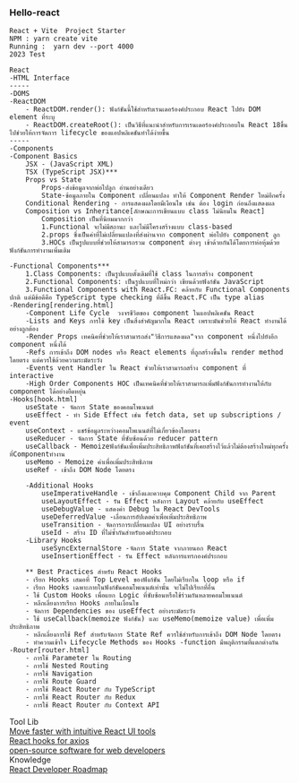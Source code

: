 ### Hello-react
    React + Vite  Project Starter
    NPM : yarn create vite
    Running :  yarn dev --port 4000
    2023 Test

    React  
    -HTML Interface
    -----
    -DOMS
    -ReactDOM
        - ReactDOM.render(): ฟังก์ชันนี้ใช้สำหรับเรนเดอร์องค์ประกอบ React ไปยัง DOM element ที่ระบุ
        - ReactDOM.createRoot(): เป็นวิธีที่แนะนำสำหรับการเรนเดอร์องค์ประกอบใน React 18ขึ้นไปช่วยให้การจัดการ lifecycle ของแอปพลิเคชันทำได้ง่ายขึ้น
    -----
    -Components
    -Component Basics
        JSX - (JavaScript XML)
        TSX (TypeScript JSX)***
        Props vs State
            Props-ส่งข้อมูลจากพ่อไปลูก อ่านอย่างเดียว
            State-ข้อมูลภายใน Component เปลี่ยนแปลง ทำให้ Component Render ใหม่อีกครั้ง
        Conditional Rendering - การแสดงผลโดยมีเงือนไข เช่น ต้อง login ก่อนถึงแสดงผล
        Composition vs Inheritance[ลักษณะการเขียนแบบ class ไม่นิยมใน React]
            Composition เป็นที่นิยมมากกว่า
            1.Functional จะไม่มีสถานะ และไม่มีโครงสร้างแบบ class-based
            2.props ซึ่งเป็นค่าที่ไม่เปลี่ยนแปลงที่ส่งผ่านจาก component พ่อไปยัง component ลูก
            3.HOCs เป็นรูปแบบที่ช่วยให้สามารถรวม component ต่างๆ เข้าด้วยกันได้โดยการห่อหุ้มด้วยฟังก์ชันการทำงานเพิ่มเติม

    -Functional Components*** 
        1.Class Components: เป็นรูปแบบดั้งเดิมที่ใช้ class ในการสร้าง component
        2.Functional Components: เป็นรูปแบบที่ใหม่กว่า เขียนด้วยฟังก์ชัน JavaScript
        3.Functional Components with React.FC: คล้ายกับ Functional Components ปกติ แต่มีข้อดีคือ TypeScript type checking ที่ดีขึ้น React.FC เป็น type alias
    -Rendering[rendering.html]
        -Component Life Cycle  วงจรชีวิตของ component ในแอปพลิเคชัน React
        -Lists and Keys การใช้ key เป็นสิ่งสำคัญมากใน React เพราะมันช่วยให้ React ทำงานได้อย่างถูกต้อง
        -Render Props เทคนิคที่ช่วยให้เราสามารถส่ง"วิธีการแสดงผล"จาก component หนึ่งไปยังอีก component หนึ่งได้
        -Refs การเข้าถึง DOM nodes หรือ React elements ที่ถูกสร้างขึ้นใน render method โดยตรง แต่ควรใช้ด้วยความระมัดระวัง
        -Events vent Handler ใน React ช่วยให้เราสามารถสร้าง component ที่ interactive
        -High Order Components HOC เป็นเทคนิคที่ช่วยให้เราสามารถเพิ่มฟังก์ชันการทำงานให้กับ component ได้อย่างยืดหยุ่น       
    -Hooks[hook.html]
        useState - จัดการ State ของคอมโพเนนต์
        useEffect - ทำ Side Effect เช่น fetch data, set up subscriptions / event
        useContext - แชร์ข้อมูลระหว่างคอมโพเนนต์ที่ไม่เกี่ยวข้องโดยตรง
        useReducer - จัดการ State ที่ซับซ้อนด้วย reducer pattern
        useCallback - Memoizeฟังก์ชันเพื่อเพิ่มประสิทธิภาพฟังก์ชันที่เคยสร้างไว้แล้วไม่ต้องสร้างใหม่ทุกครั้งที่Componentทำงาน
        useMemo - Memoize ค่าเพื่อเพิ่มประสิทธิภาพ
        useRef - เข้าถึง DOM Node โดยตรง

        -Additional Hooks
            useImperativeHandle - เข้าถึงและควบคุม Component Child จาก Parent
            useLayoutEffect - รัน Effect หลังการ Layout คล้ายกับ useEffect
            useDebugValue - แสดงค่า Debug ใน React DevTools
            useDeferredValue -เลื่อนการอัปเดตค่าเพื่อเพิ่มประสิทธิภาพ
            useTransition - จัดการการเปลี่ยนแปลง UI อย่างราบรื่น
            useId - สร้าง ID ที่ไม่ซ้ำกันสำหรับองค์ประกอบ
        -Library Hooks
            useSyncExternalStore -จัดการ State จากภายนอก React
            useInsertionEffect - รัน Effect หลังการแทรกองค์ประกอบ

        ** Best Practices สำหรับ React Hooks
        - เรียก Hooks เสมอที่ Top Level ของฟังก์ชัน โดยไม่เรียกใน loop หรือ if
        - เรียก Hooks เฉพาะภายในฟังก์ชันคอมโพเนนต์เท่านั้น จะไม่ไปเรียกที่อื่น
        - ใช้ Custom Hooks เพื่อแยก Logic ที่ซับซ้อนหรือใช้ร่วมกันหลายคอมโพเนนต์
        - หลีกเลี่ยงการเรียก Hooks ภายในเงื่อนไข
        - จัดการ Dependencies ของ useEffect อย่างระมัดระวัง
        - ใช้ useCallback(memoize ฟังก์ชัน) และ useMemo(memoize value) เพื่อเพิ่มประสิทธิภาพ
        - หลีกเลี่ยงการใช้ Ref สำหรับจัดการ State Ref ควรใช้สำหรับการเข้าถึง DOM Node โดยตรง
        - ทำความเข้าใจ Lifecycle Methods ของ Hooks -function มีพฤติกรรมที่แตกต่างกัน
    -Router[router.html]
        - การใช้ Parameter ใน Routing
        - การใช้ Nested Routing
        - การใช้ Navigation
        - การใช้ Route Guard
        - การใช้ React Router กับ TypeScript
        - การใช้ React Router กับ Redux
        - การใช้ React Router กับ Context API

    
Tool Lib</br>
    [Move faster with intuitive React UI tools](https://mui.com/)</br>
    [React hooks for axios](https://www.npmjs.com/package/axios-hooks)</br>
    [open-source software for web developers](https://tanstack.com/)</br>
Knowledge</br>
    [React Developer Roadmap](https://roadmap.sh/react)        